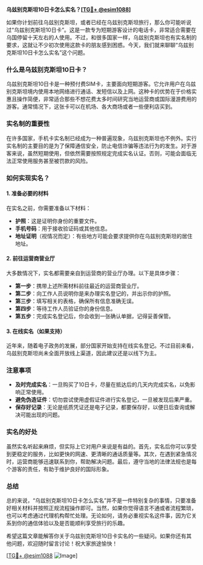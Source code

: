 **乌兹别克斯坦10日卡怎么实名？[[TG💪+ @esim1088](https://t.me/s/esim1088)]**

如果你计划前往乌兹别克斯坦，或者已经在乌兹别克斯坦旅行，那么你可能听说过“乌兹别克斯坦10日卡”。这是一款专为短期游客设计的电话卡，非常适合需要在乌国停留十天左右的人使用。不过，和很多国家一样，乌兹别克斯坦也有实名制的要求，这就让不少初次使用这款卡的朋友感到困惑。今天，我们就来聊聊“乌兹别克斯坦10日卡怎么实名”这个问题。

### 什么是乌兹别克斯坦10日卡？

乌兹别克斯坦10日卡是一种预付费SIM卡，主要面向短期游客。它允许用户在乌兹别克斯坦境内使用本地网络进行通话、发短信以及上网。这种卡的优势在于价格实惠且操作简便，非常适合那些不想花费太多时间研究当地运营商或国际漫游费用的游客。通常情况下，这张卡可以在机场、各大商场或者一些便利店买到。

### 实名制的重要性

在许多国家，手机卡实名制已经成为一种普遍现象，乌兹别克斯坦也不例外。实行实名制的主要目的是为了保障通信安全，防止电信诈骗等违法行为的发生。对于游客来说，虽然短期使用，但依然需要按照规定完成实名认证。否则，可能会面临无法正常使用服务甚至被罚款的风险。

### 如何实现实名？

#### 1. 准备必要的材料

在实名之前，你需要准备以下材料：
- **护照**：这是证明你身份的重要文件。
- **手机号码**：用于接收验证码或其他信息。
- **地址证明**（视情况而定）：有些地方可能会要求提供你在乌兹别克斯坦的居住地址。

#### 2. 前往运营商营业厅

大多数情况下，实名都需要亲自到运营商的营业厅办理。以下是具体步骤：

- **第一步**：携带上述所需材料前往最近的运营商营业厅。
- **第二步**：向工作人员说明你是来办理实名登记的，并出示你的护照。
- **第三步**：填写相关的表格，确保所有信息准确无误。
- **第四步**：等待工作人员验证你的身份信息。
- **第五步**：完成实名登记后，你会收到一张确认单据，记得妥善保管。

#### 3. 在线实名（如果支持）

近年来，随着电子政务的发展，部分国家开始支持在线实名登记。不过目前来看，乌兹别克斯坦尚未全面开放线上渠道，因此建议还是以线下为主。

### 注意事项

- **及时完成实名**：一旦购买了10日卡，尽量在抵达后的几天内完成实名，以免影响正常使用。
- **避免伪造证件**：切勿尝试使用虚假证件进行实名登记，一旦被发现后果严重。
- **保存好记录**：无论是纸质凭证还是电子记录，都要保存好，以便日后查询或解决可能出现的问题。

### 实名的好处

虽然实名听起来麻烦，但实际上它对用户来说是有益的。首先，实名后你可以享受到更稳定的服务，比如更快的网速、更清晰的通话质量等。其次，在遇到紧急情况时，运营商能够迅速联系到你，帮助解决问题。最后，遵守当地的法律法规也是每个游客的责任，有助于维护良好的国际形象。

### 总结

总的来说，“乌兹别克斯坦10日卡怎么实名”并不是一件特别复杂的事情，只要准备好相关材料并按照正规流程操作即可。当然，如果你觉得语言不通或者流程繁琐，也可以考虑通过代理机构帮忙处理。无论如何，请务必重视实名这件事，因为它关系到你的通信体验以及是否能顺利享受旅行的乐趣。

希望这篇文章能解答你关于乌兹别克斯坦10日卡实名的一些疑问。如果你还有其他问题，欢迎随时留言讨论！祝大家旅途愉快！

[[TG💪+ @esim1088](https://t.me/s/esim1088) ![Image](https://i.postimg.cc/4NQfJmqS/Snipaste-2025-05-13-00-14-12.png)]